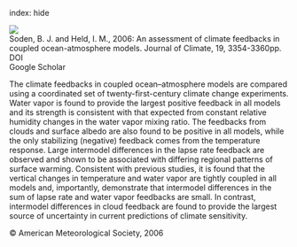index: hide

<div class="Citation">
    <div class="Citation-thumb CitationThumb-linked"  data-href="https://doi.org/10.1175/jcli3799.1">
      <img src="https://static.claimspace.cloud/climate-study-static/refs/thumbs/7/Soden_and_Held_2006-thumb.png" />
    </div>

  <div class="Citation-body">
    <div class="Citation-text">Soden, B. J. and Held, I. M., 2006: An assessment of climate feedbacks in coupled ocean-atmosphere models. <span class="Article-journal">Journal of Climate, </span><span class="Article-volume">19, </span>3354-3360pp.</div>
    <div class="Citation-links">
      <div class="CitationLink" data-href="https://doi.org/10.1175/jcli3799.1">
        <div class="CitationLink-icon CitationLink-Doi"></div>
        <div class="CitationLink-text">DOI</div>
      </div>
      <div class="CitationLink" data-href="https://scholar.google.com/scholar?q=10.1175/jcli3799.1">
        <div class="CitationLink-icon CitationLink-Scholar"></div>
        <div class="CitationLink-text">Google Scholar</div>
      </div>
    </div>
  </div>
</div>

The climate feedbacks in coupled ocean–atmosphere models are compared using a coordinated set of twenty-first-century climate change experiments. Water vapor is found to provide the largest positive feedback in all models and its strength is consistent with that expected from constant relative humidity changes in the water vapor mixing ratio. The feedbacks from clouds and surface albedo are also found to be positive in all models, while the only stabilizing (negative) feedback comes from the temperature response. Large intermodel differences in the lapse rate feedback are observed and shown to be associated with differing regional patterns of surface warming. Consistent with previous studies, it is found that the vertical changes in temperature and water vapor are tightly coupled in all models and, importantly, demonstrate that intermodel differences in the sum of lapse rate and water vapor feedbacks are small. In contrast, intermodel differences in cloud feedback are found to provide the largest source of uncertainty in current predictions of climate sensitivity.

<div class="Citation-copy">
&copy; American Meteorological Society, 2006
</div>